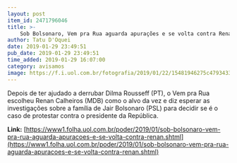 ```yaml
---
layout: post
item_id: 2471796046
title: >-
    Sob Bolsonaro, Vem pra Rua aguarda apurações e se volta contra Renan
author: Tatu D'Oquei
date: 2019-01-29 23:49:51
pub_date: 2019-01-29 23:49:51
time_added: 2019-01-29 16:07:00
category: avisamos
image: https://f.i.uol.com.br/fotografia/2019/01/22/15481946275c47934337d53_1548194627_3x2_rt.jpg
---
```


Depois de ter ajudado a derrubar Dilma Rousseff (PT), o Vem pra Rua escolheu Renan Calheiros (MDB) como o alvo da vez e diz esperar as investigações sobre a família de Jair Bolsonaro (PSL) para decidir se é o caso de protestar contra o presidente da República.

**Link:** [https://www1.folha.uol.com.br/poder/2019/01/sob-bolsonaro-vem-pra-rua-aguarda-apuracoes-e-se-volta-contra-renan.shtml](https://www1.folha.uol.com.br/poder/2019/01/sob-bolsonaro-vem-pra-rua-aguarda-apuracoes-e-se-volta-contra-renan.shtml)

